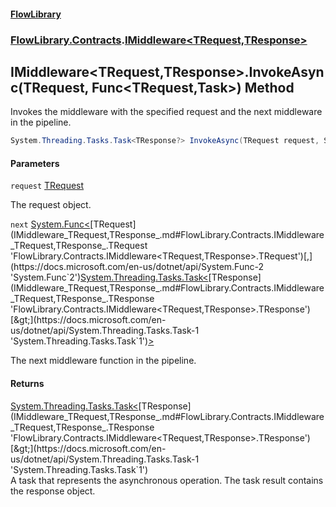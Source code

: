 #### [FlowLibrary](FlowLibrary.md 'FlowLibrary')
### [FlowLibrary.Contracts](FlowLibrary.Contracts.md 'FlowLibrary.Contracts').[IMiddleware&lt;TRequest,TResponse&gt;](IMiddleware_TRequest,TResponse_.md 'FlowLibrary.Contracts.IMiddleware<TRequest,TResponse>')

## IMiddleware<TRequest,TResponse>.InvokeAsync(TRequest, Func<TRequest,Task<TResponse>>) Method

Invokes the middleware with the specified request and the next middleware in the pipeline.

```csharp
System.Threading.Tasks.Task<TResponse?> InvokeAsync(TRequest request, System.Func<TRequest,System.Threading.Tasks.Task<TResponse?>> next);
```
#### Parameters

<a name='FlowLibrary.Contracts.IMiddleware_TRequest,TResponse_.InvokeAsync(TRequest,System.Func_TRequest,System.Threading.Tasks.Task_TResponse__).request'></a>

`request` [TRequest](IMiddleware_TRequest,TResponse_.md#FlowLibrary.Contracts.IMiddleware_TRequest,TResponse_.TRequest 'FlowLibrary.Contracts.IMiddleware<TRequest,TResponse>.TRequest')

The request object.

<a name='FlowLibrary.Contracts.IMiddleware_TRequest,TResponse_.InvokeAsync(TRequest,System.Func_TRequest,System.Threading.Tasks.Task_TResponse__).next'></a>

`next` [System.Func&lt;](https://docs.microsoft.com/en-us/dotnet/api/System.Func-2 'System.Func`2')[TRequest](IMiddleware_TRequest,TResponse_.md#FlowLibrary.Contracts.IMiddleware_TRequest,TResponse_.TRequest 'FlowLibrary.Contracts.IMiddleware<TRequest,TResponse>.TRequest')[,](https://docs.microsoft.com/en-us/dotnet/api/System.Func-2 'System.Func`2')[System.Threading.Tasks.Task&lt;](https://docs.microsoft.com/en-us/dotnet/api/System.Threading.Tasks.Task-1 'System.Threading.Tasks.Task`1')[TResponse](IMiddleware_TRequest,TResponse_.md#FlowLibrary.Contracts.IMiddleware_TRequest,TResponse_.TResponse 'FlowLibrary.Contracts.IMiddleware<TRequest,TResponse>.TResponse')[&gt;](https://docs.microsoft.com/en-us/dotnet/api/System.Threading.Tasks.Task-1 'System.Threading.Tasks.Task`1')[&gt;](https://docs.microsoft.com/en-us/dotnet/api/System.Func-2 'System.Func`2')

The next middleware function in the pipeline.

#### Returns
[System.Threading.Tasks.Task&lt;](https://docs.microsoft.com/en-us/dotnet/api/System.Threading.Tasks.Task-1 'System.Threading.Tasks.Task`1')[TResponse](IMiddleware_TRequest,TResponse_.md#FlowLibrary.Contracts.IMiddleware_TRequest,TResponse_.TResponse 'FlowLibrary.Contracts.IMiddleware<TRequest,TResponse>.TResponse')[&gt;](https://docs.microsoft.com/en-us/dotnet/api/System.Threading.Tasks.Task-1 'System.Threading.Tasks.Task`1')  
A task that represents the asynchronous operation. The task result contains the response object.